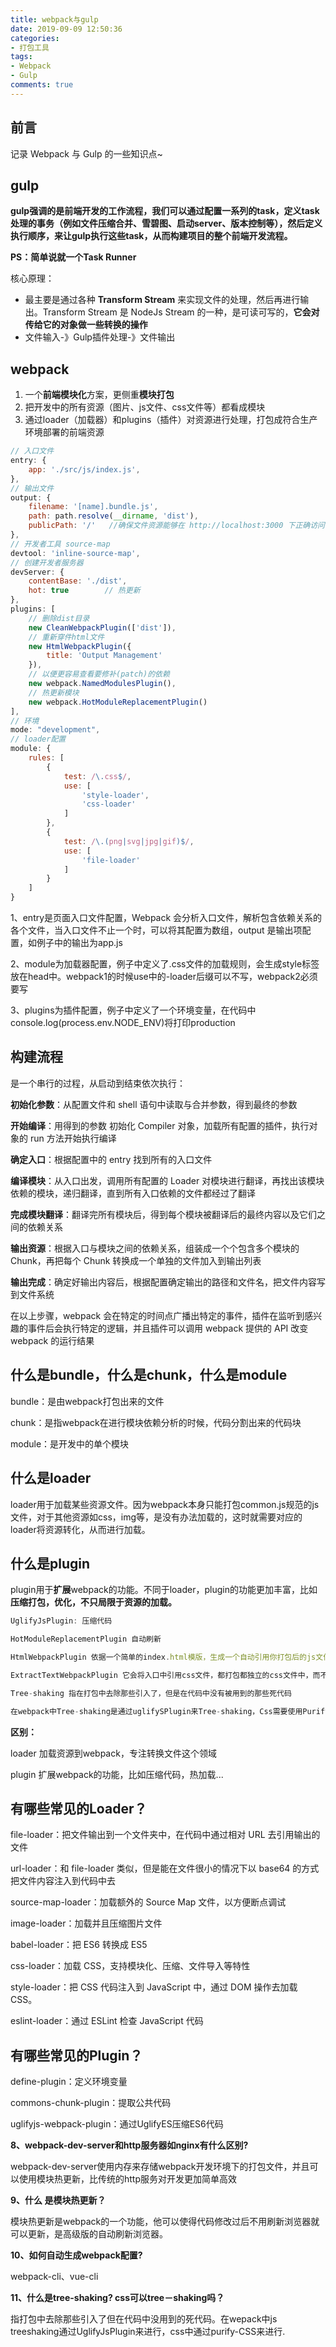 ```yaml
---
title: webpack与gulp
date: 2019-09-09 12:50:36
categories:
- 打包工具
tags:
- Webpack
- Gulp
comments: true
---
```




## 前言

记录 Webpack 与 Gulp 的一些知识点~

<!-- more -->



## gulp

**gulp强调的是前端开发的工作流程，我们可以通过配置一系列的task，定义task处理的事务（例如文件压缩合并、雪碧图、启动server、版本控制等），然后定义执行顺序，来让gulp执行这些task，从而构建项目的整个前端开发流程。**

**PS：简单说就一个Task Runner**

核心原理：

- 最主要是通过各种 **Transform Stream** 来实现文件的处理，然后再进行输出。Transform Stream 是 NodeJs Stream 的一种，是可读可写的，**它会对传给它的对象做一些转换的操作**
- 文件输入-》Gulp插件处理-》文件输出



## webpack

1. 一个**前端模块化**方案，更侧重**模块打包**
2. 把开发中的所有资源（图片、js文件、css文件等）都看成模块
3. 通过loader（加载器）和plugins（插件）对资源进行处理，打包成符合生产环境部署的前端资源

```js
// 入口文件  
entry: {   
    app: './src/js/index.js',  
},  
// 输出文件  
output: {   
    filename: '[name].bundle.js',   
    path: path.resolve(__dirname, 'dist'),   
    publicPath: '/'   //确保文件资源能够在 http://localhost:3000 下正确访问  
},  
// 开发者工具 source-map  
devtool: 'inline-source-map',  
// 创建开发者服务器  
devServer: {   
    contentBase: './dist',   
    hot: true        // 热更新  
},  
plugins: [   
    // 删除dist目录   
    new CleanWebpackPlugin(['dist']),   
    // 重新穿件html文件   
    new HtmlWebpackPlugin({    
        title: 'Output Management'   
    }),   
    // 以便更容易查看要修补(patch)的依赖   
    new webpack.NamedModulesPlugin(),   
    // 热更新模块   
    new webpack.HotModuleReplacementPlugin()  
],  
// 环境  
mode: "development",  
// loader配置  
module: {   
    rules: [    
        {     
            test: /\.css$/,     
            use: [      
                'style-loader',      
                'css-loader'     
            ]    
        },    
        {     
            test: /\.(png|svg|jpg|gif)$/,     
            use: [      
                'file-loader'     
            ]    
        }   
    ]  
} 
```

1、entry是页面入口文件配置，Webpack 会分析入口文件，解析包含依赖关系的各个文件，当入口文件不止一个时，可以将其配置为数组，output 是输出项配置，如例子中的输出为app.js

2、module为加载器配置，例子中定义了.css文件的加载规则，会生成style标签放在head中。webpack1的时候use中的-loader后缀可以不写，webpack2必须要写

3、plugins为插件配置，例子中定义了一个环境变量，在代码中console.log(process.env.NODE_ENV)将打印production



## 构建流程

是一个串行的过程，从启动到结束依次执行：

**初始化参数**：从配置文件和 shell 语句中读取与合并参数，得到最终的参数

**开始编译**：用得到的参数 初始化 Compiler 对象，加载所有配置的插件，执行对象的 run 方法开始执行编译

**确定入口**：根据配置中的 entry 找到所有的入口文件

**编译模块**：从入口出发，调用所有配置的 Loader 对模块进行翻译，再找出该模块依赖的模块，递归翻译，直到所有入口依赖的文件都经过了翻译

**完成模块翻译**：翻译完所有模块后，得到每个模块被翻译后的最终内容以及它们之间的依赖关系

**输出资源**：根据入口与模块之间的依赖关系，组装成一个个包含多个模块的 Chunk，再把每个 Chunk 转换成一个单独的文件加入到输出列表

**输出完成**：确定好输出内容后，根据配置确定输出的路径和文件名，把文件内容写到文件系统

在以上步骤，webpack 会在特定的时间点广播出特定的事件，插件在监听到感兴趣的事件后会执行特定的逻辑，并且插件可以调用 webpack 提供的 API 改变 webpack 的运行结果



## 什么是bundle，什么是chunk，什么是module

bundle：是由webpack打包出来的文件

chunk：是指webpack在进行模块依赖分析的时候，代码分割出来的代码块

module：是开发中的单个模块



## 什么是loader

loader用于加载某些资源文件。因为webpack本身只能打包common.js规范的js文件，对于其他资源如css，img等，是没有办法加载的，这时就需要对应的loader将资源转化，从而进行加载。



## 什么是plugin

plugin用于**扩展**webpack的功能。不同于loader，plugin的功能更加丰富，比如**压缩打包，优化，不只局限于资源的加载。**

```js
UglifyJsPlugin: 压缩代码

HotModuleReplacementPlugin 自动刷新

HtmlWebpackPlugin 依据一个简单的index.html模版，生成一个自动引用你打包后的js文件的新index.html

ExtractTextWebpackPlugin 它会将入口中引用css文件，都打包都独立的css文件中，而不是内嵌在js打包文件中

Tree-shaking 指在打包中去除那些引入了，但是在代码中没有被用到的那些死代码

在webpack中Tree-shaking是通过uglifySPlugin来Tree-shaking，Css需要使用Purify-CSS
```



**区别：**

loader 加载资源到webpack，专注转换文件这个领域

plugin 扩展webpack的功能，比如压缩代码，热加载...



## 有哪些常见的Loader？

file-loader：把文件输出到一个文件夹中，在代码中通过相对 URL 去引用输出的文件

url-loader：和 file-loader 类似，但是能在文件很小的情况下以 base64 的方式把文件内容注入到代码中去

source-map-loader：加载额外的 Source Map 文件，以方便断点调试

image-loader：加载并且压缩图片文件

babel-loader：把 ES6 转换成 ES5

css-loader：加载 CSS，支持模块化、压缩、文件导入等特性

style-loader：把 CSS 代码注入到 JavaScript 中，通过 DOM 操作去加载 CSS。

eslint-loader：通过 ESLint 检查 JavaScript 代码



## 有哪些常见的Plugin？

define-plugin：定义环境变量

commons-chunk-plugin：提取公共代码

uglifyjs-webpack-plugin：通过UglifyES压缩ES6代码



**8、webpack-dev-server和http服务器如nginx有什么区别?**

webpack-dev-server使用内存来存储webpack开发环境下的打包文件，并且可以使用模块热更新，比传统的http服务对开发更加简单高效



**9、什么 是模块热更新？**

模块热更新是webpack的一个功能，他可以使得代码修改过后不用刷新浏览器就可以更新，是高级版的自动刷新浏览器。



**10、如何自动生成webpack配置?**

webpack-cli、vue-cli



**11、什么是tree-shaking? css可以tree－shaking吗？**

指打包中去除那些引入了但在代码中没用到的死代码。在wepack中js treeshaking通过UglifyJsPlugin来进行，css中通过purify-CSS来进行.